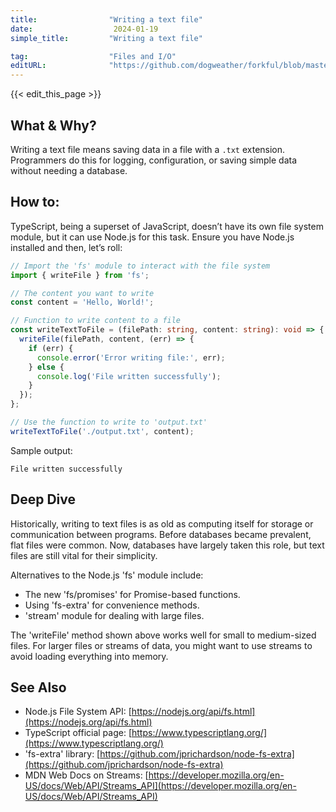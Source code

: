 ```yaml
---
title:                "Writing a text file"
date:                  2024-01-19
simple_title:         "Writing a text file"

tag:                  "Files and I/O"
editURL:              "https://github.com/dogweather/forkful/blob/master/content/en/typescript/writing-a-text-file.md"
---
```


{{< edit_this_page >}}

## What & Why?

Writing a text file means saving data in a file with a `.txt` extension. Programmers do this for logging, configuration, or saving simple data without needing a database.

## How to:

TypeScript, being a superset of JavaScript, doesn’t have its own file system module, but it can use Node.js for this task. Ensure you have Node.js installed and then, let’s roll:

```typescript
// Import the 'fs' module to interact with the file system
import { writeFile } from 'fs';

// The content you want to write
const content = 'Hello, World!';

// Function to write content to a file
const writeTextToFile = (filePath: string, content: string): void => {
  writeFile(filePath, content, (err) => {
    if (err) {
      console.error('Error writing file:', err);
    } else {
      console.log('File written successfully');
    }
  });
};

// Use the function to write to 'output.txt'
writeTextToFile('./output.txt', content);
```

Sample output:
```
File written successfully
```

## Deep Dive

Historically, writing to text files is as old as computing itself for storage or communication between programs. Before databases became prevalent, flat files were common. Now, databases have largely taken this role, but text files are still vital for their simplicity.

Alternatives to the Node.js 'fs' module include:

- The new 'fs/promises' for Promise-based functions.
- Using 'fs-extra' for convenience methods.
- 'stream' module for dealing with large files.

The 'writeFile' method shown above works well for small to medium-sized files. For larger files or streams of data, you might want to use streams to avoid loading everything into memory.

## See Also

- Node.js File System API: [https://nodejs.org/api/fs.html](https://nodejs.org/api/fs.html)
- TypeScript official page: [https://www.typescriptlang.org/](https://www.typescriptlang.org/)
- 'fs-extra' library: [https://github.com/jprichardson/node-fs-extra](https://github.com/jprichardson/node-fs-extra)
- MDN Web Docs on Streams: [https://developer.mozilla.org/en-US/docs/Web/API/Streams_API](https://developer.mozilla.org/en-US/docs/Web/API/Streams_API)
